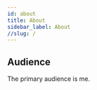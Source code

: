 ```yaml
---
id: about
title: About
sidebar_label: About 
//slug: /
---
```

## Audience
The primary audience is me.
